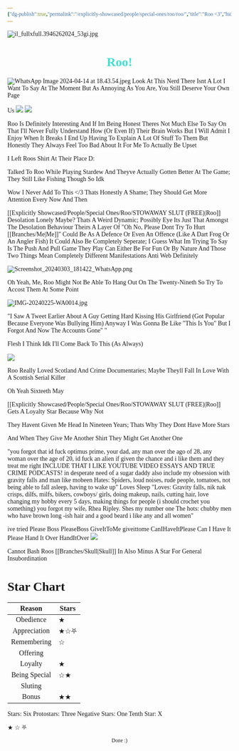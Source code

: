 ```yaml
---
{"dg-publish":true,"permalink":"/explicitly-showcased/people/special-ones/roo/roo/","title":"Roo <3","hideInGraph":true,"tags":["Tagless"],"noteIcon":""}
---
```


<style id="Force_Custom_Fonts" type="text/css">@font-face{font-style:normal;font-family:"Merriweather";src:local("Merriweather")}@font-face{font-style:bolder;font-family:"Merriweather";src:local("Merriweather")}@font-face{font-style:normal;font-family:"Merriweather";src:local("Merriweather");unicode-range:U+0-FF,U+2E80-9FFF,U+F900-FAFF,U+FE30-FE4F,U+20000-2FA1F}@font-face{font-style:bolder;font-family:"Merriweather";src:local("Merriweather");unicode-range:U+0-FF,U+2E80-9FFF,U+F900-FAFF,U+FE30-FE4F,U+20000-2FA1F}@font-face{font-style:normal;font-family:"Merriweather";src:local("Merriweather");unicode-range:U+0-FF}@font-face{font-style:bolder;font-family:"Merriweather";src:local("Merriweather");unicode-range:U+0-FF}:not(pre):not(code):not(textarea):not(tt):not(kbd):not(samp):not(var){font-family:"Merriweather"!important}pre,code,textarea,tt,kbd,samp,var{font-family:monospace!important}pre *,code *,textarea *,tt *,kbd *,samp *,var *{font-family:monospace!important}</style>

![il_fullxfull.3946262024_53gi.jpg](/img/user/images/il_fullxfull.3946262024_53gi.jpg)
# <center><span style="color:#40E0D0">Roo!</span></center>

![WhatsApp Image 2024-04-14 at 18.43.54.jpeg](/img/user/images/WhatsApp%20Image%202024-04-14%20at%2018.43.54.jpeg)
Look At This Nerd There Isnt A Lot I Want To Say At The Moment But As Annoying As You Are, You Still Deserve Your Own Page

Us
![](https://i.imgur.com/iG6akBg.png)
![](https://i.imgur.com/ieNUZnf.png)

Roo Is Definitely Interesting And If Im Being Honest Theres Not Much Else To Say On That
I'll Never Fully Understand How (Or Even If) Their Brain Works But I Will Admit I Enjoy When It Breaks
 I End Up Having To Explain A Lot Of Stuff To Them But Honestly They Always Feel Too Bad About It For Me To Actually Be Upset


I Left Roos Shirt At Their Place D:

Talked To Roo While Playing Stardew And Theyve Actually Gotten Better At The Game; They Still Like Fishing Though So Idk

Wow I Never Add To This </3
Thats Honestly A Shame; They Should Get More Attention Every Now And Then

[[Explicitly Showcased/People/Special Ones/Roo/STOWAWAY SLUT (FREE)\|Roo]] Desolation Lonely Maybe?
Thats A Weird Dynamic; Possibly Eye
Its Just That Amongst The Desolation Behaviour Theirs A Layer Of "Oh No, Please Dont Try To Hurt [[Branches/Me\|Me]]" Could Be As A Defence Or Even An Offence (Like A Dart Frog Or An Angler Fish)
It Could Also Be Completely Seperate; I Guess What Im Trying To Say Is The Push And Pull Game They Play Can Either Be For Fun Or By Nature And Those Two Things Mean Completely Different Manifestations 
Anti Web Definitely 

![Screenshot_20240303_181422_WhatsApp.png](/img/user/images/Screenshot_20240303_181422_WhatsApp.png)


Oh Yeah, Me, Roo Might Not Be Able To Hang Out On The Twenty-Nineth So Try To Accost Them At Some Point 

![IMG-20240225-WA0014.jpg](/img/user/images/IMG-20240225-WA0014.jpg)


"I Saw A Tweet Earlier About A Guy Getting Hard Kissing His Girlfriend (Got Popular Because Everyone Was Bullying Him)
Anyway I Was Gonna Be Like "This Is You" But I Forgot And Now The Accounts Gone" "


Flesh I Think Idk I'll Come Back To This (As Always)

![](https://i.imgur.com/xwpnuPW.jpeg)


Roo Really Loved Scotland
And Crime Documentaries; Maybe Theyll Fall In Love With A Scottish Serial Killer

Oh Yeah
Sixteeth May

[[Explicitly Showcased/People/Special Ones/Roo/STOWAWAY SLUT (FREE)\|Roo]] Gets A Loyalty Star Because Why Not

They Havent Given Me Head In Nineteen Years; Thats Why They Dont Have More Stars

And When They Give Me Another Shirt They Might Get Another One 

"you forgot that id fuck optimus prime, your dad, any man over the ago of 28, any woman over the age of 20, id fuck an alien if given the chance and i like them and they treat me right
INCLUDE THAT I LIKE YOUTUBE VIDEO ESSAYS AND TRUE CRIME PODCASTS!
in desperate need of a sugar daddy
also include my obsession with gravity falls and man like mobeen
Hates: Spiders, loud noises, rude people, tomatoes, not being able to fall asleep, having to wake up"
Loves Sleep
"Loves: Gravity falls, nik nak crisps, dilfs, milfs, bikers, cowboys/ girls, doing makeup, nails, cutting hair, love changing my hobby every 5 days, making things for people (i should crochet you something)
you forgot my wife, Rhea Ripley. Shes my number one
The hots: chubby men who have brown long -ish hair and a good beard
i like any and all women"

ive tried
Please Boss
PleaseBoss
GiveItToMe
giveittome
CanIHaveItPlease
Can I Have It Please
Hand It Over
HandItOver
![](https://i.imgur.com/u47eFT6.png)


Cannot Bash Roos [[Branches/Skull\|Skull]] In
Also Minus A Star For General Insubordination
# Star Chart


|    Reason     | Stars |
| :-----------: | ----- |
|   Obedience   | ★     |
| Appreciation  | ★☆⛧   |
|  Remembering  | ☆     |
|   Offering    |       |
|    Loyalty    | ★     |
| Being Special | ☆★    |
|    Sluting    |       |
|     Bonus     | ★★    |
Stars: Six
Protostars: Three
Negative Stars: One
Tenth Star: X

★
☆
⛧



<center><sub>Done :)</sub></center>


<script src="https://utteranc.es/client.js"
        repo="WonderingGodling/My-Mind-Space"
        issue-term="title"
        theme="preferred-color-scheme"
        crossorigin="anonymous"
        async>
</script>
